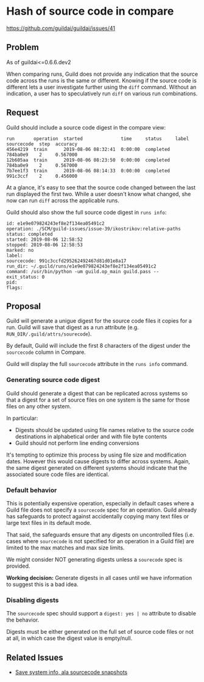 # Hash of source code in compare

https://github.com/guildai/guildai/issues/41

## Problem

As of guildai<=0.6.6.dev2

When comparing runs, Guild does not provide any indication that the
source code across the runs is the same or different. Knowing if the
source code is different lets a user investigate further using the
`diff` command. Without an indication, a user has to speculatively run
`diff` on various run combinations.

## Request

Guild should include a source code digest in the compare view:

```
run       operation  started              time     status     label  sourcecode  step  accuracy
456e4219  train      2019-08-06 08:32:41  0:00:00  completed         784ba0e9    2     0.567000
12b605aa  train      2019-08-06 08:23:50  0:00:00  completed         784ba0e9    2     0.567000
7b7ee1f3  train      2019-08-06 08:14:33  0:00:00  completed         991c3ccf    2     0.456000
```

At a glance, it's easy to see that the source code changed between the
last run displayed the first two. While a user doesn't know what
changed, she now can run `diff` across the applicable runs.

Guild should also show the full source code digest in `runs info`:

```
id: e1e9e079824243ef8e2f134ea05491c2
operation: ./SCM/guild-issues/issue-39/ikostrikov:relative-paths
status: completed
started: 2019-08-06 12:58:52
stopped: 2019-08-06 12:58:53
marked: no
label:
sourcecode: 991c3ccfd295262492467d81d01e8a17
run_dir: ~/.guild/runs/e1e9e079824243ef8e2f134ea05491c2
command: /usr/bin/python -um guild.op_main guild.pass --
exit_status: 0
pid:
flags:
```

## Proposal

Guild will generate a unigue digest for the source code files it
copies for a run. Guild will save that digest as a run attribute
(e.g. `RUN_DIR/.guild/attrs/sourecode`).

By default, Guild will include the first 8 characters of the digest
under the `sourcecode` column in Compare.

Guild will display the full `sourcecode` attribute in the `runs info`
command.

### Generating source code digest

Guild should generate a digest that can be replicated across systems
so that a digest for a set of source files on one system is the same
for those files on any other system.

In particular:

- Digests should be updated using file names relative to the source
  code destinations in alphabetical order and with file byte contents
- Guild should not perform line ending conversions

It's tempting to optimize this process by using file size and
modification dates. However this would cause digests to differ across
systems. Again, the same digest generated on different systems should
indicate that the associated soure code files are identical.

### Default behavior

This is potentially expensive operation, especially in default cases
where a Guild file does not specify a `sourcecode` spec for an
operation. Guild already has safeguards to protect against
accidentally copying many text files or large text files in its
default mode.

That said, the safeguards ensure that any digests on uncontrolled
files (i.e. cases where `sourcecode` is not specified for an operation
in a Guild file) are limited to the max matches and max size limits.

We might consider NOT generating digests unless a `sourecode` spec is
provided.

**Working decision:** Generate digests in all cases until we have
information to suggest this is a bad idea.

### Disabling digests

The `sourcecode` spec should support a `digest: yes | no` attribute to
disable the behavior.

Digests must be either generated on the full set of source code files
or not at all, in which case the digest value is empty/null.

## Related Issues

- [Save system info, ala sourcecode snapshots](../issue-42)
